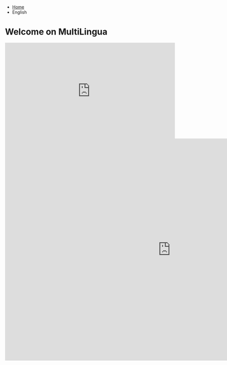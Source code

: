 <ul class="breadcrumb">
  <li><a href="index.html">Home</a></li>
  <li>English</li>
  </ul>

<h1>Welcome on MultiLingua</h1>


 <iframe width="560" height="315" src="https://www.youtube.com/embed/qHdBxYeYTtk?rel=0" frameborder="0" allowfullscreen></iframe>
 
 <iframe src="https://h5p.org/h5p/embed/136148" width="1090" height="730" frameborder="0" allowfullscreen="allowfullscreen"></iframe><script src="https://h5p.org/sites/all/modules/h5p/library/js/h5p-resizer.js" charset="UTF-8"></script>
